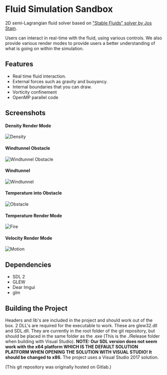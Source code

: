 # Fluid Simulation Sandbox

2D semi-Lagrangian fluid solver based on ["Stable Fluids" solver by Jos Stam](http://www.dgp.toronto.edu/people/stam/reality/Research/pdf/GDC03.pdf "Real-Time Fluid Dynamics for Games").

Users can interact in real-time with the fluid, using various controls.
We also provide various render modes to provide users a better understanding of what is going on within the simulation.

## Features
- Real time fluid interaction.
- External forces such as gravity and buoyancy.
- Internal boundaries that you can draw.
- Vorticity confinement
- OpenMP parallel code

## Screenshots

#### Density Render Mode
![Density](ScreenShots/Density.png "Density")

#### Windtunnel Obstacle
![Windtunnel Obstacle](ScreenShots/Fire_in_wind_shielded_by_obstacle.png "Windtunnel Obstacle")

#### Windtunnel
![Windtunnel](ScreenShots/Fire_in_wind.png "Windtunnel")

#### Temperature into Obstacle
![Obstacle](ScreenShots/Fire_into_obstacle.png "Obstacle")

#### Temperature Render Mode
![Fire](ScreenShots/Fire.png "Fire")

#### Velocity Render Mode
![Motion](ScreenShots/Motion.png "Motion")

## Dependencies
- SDL 2
- GLEW
- Dear Imgui
- glm

## Building the Project

Headers and lib's are included in the project and should work out of the box.
2 DLL's are required for the executable to work. These are glew32.dll and SDL.dll. They are currently in the root folder of the git repository, but should be placed in the same folder as the .exe (This is the ./Release folder when building with Visual Studio).
<b>NOTE: Our SDL version does not seem work with the x64 platform WHICH IS THE DEFAULT SOLUTION PLATFORM WHEN OPENING THE SOLUTION WITH VISUAL STUDIO! It should be changed to x86.</b>
The project uses a Visual Studio 2017 solution.

(This git repository was originally hosted on Gitlab.)
